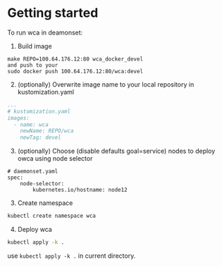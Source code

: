 Getting started
===============

To run wca in deamonset: 

1. Build image

```
make REPO=100.64.176.12:80 wca_docker_devel
and push to your 
sudo docker push 100.64.176.12:80/wca:devel
```


2. (optionally) Overwrite image name to your local repository in kustomization.yaml

```yaml
...
# kustomization.yaml
images:
  - name: wca
    newName: REPO/wca
    newTag: devel
```

3. (optionally) Choose (disable defaults goal=service) nodes to deploy owca using node selector
```
# daemonset.yaml
spec:
    node-selector:
        kubernetes.io/hostname: node12

```

3. Create namespace

```bash
kubectl create namespace wca
```

4. Deploy wca

```bash
kubectl apply -k .
```




use `kubectl apply -k .` in current directory.